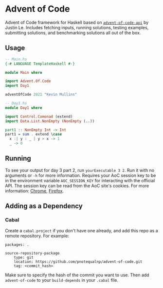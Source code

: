# Advent of Code
Advent of Code framework for Haskell based on
[`advent-of-code-api`](https://github.com/mstksg/advent-of-code-api) by Justin Le. Includes fetching
inputs, running solutions, testing examples, submitting solutions, and benchmarking solutions all
out of the box.

## Usage
```haskell
-- Main.hs
{-# LANGUAGE TemplateHaskell #-}

module Main where

import Advent.Of.Code
import Day1

adventOfCode 2021 "Kevin Mullins"
```
```haskell
-- Day1.hs
module Day1 where

import Control.Comonad (extend)
import Data.List.NonEmpty (NonEmpty (..))

part1 :: NonEmpty Int -> Int
part1 = sum . extend \case
  x :| y : _ | y > x -> 1
  _ -> 0
```

## Running
To see your output for day 3 part 2, run `yourExecutable 3 2`. Run it with no arguments or `-h` for
more information. Requires your AoC session key to be in the environment variable `AOC_SESSION_KEY`
for interacting with the official API.  The session key can be read from the AoC site's cookies. For
more information:
[Chrome](https://developer.chrome.com/docs/devtools/storage/cookies/),
[Firefox](https://developer.mozilla.org/en-US/docs/Tools/Storage_Inspector/Cookies).

## Adding as a Dependency
### Cabal
Create a `cabal.project` if you don't have one already, and add this repo as a remote repository.
For example:
```
packages: .

source-repository-package
    type: git
    location: https://github.com/pnotequalnp/advent-of-code.git
    tag: <commit_hash>
```
Make sure to specify the hash of the commit you want to use. Then add `advent-of-code` to your
`build-depends` in your `.cabal` file.
